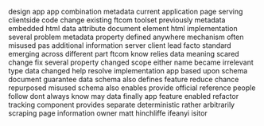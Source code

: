 design app app combination metadata current application page serving clientside code change existing ftcom toolset previously metadata embedded html data attribute document element html implementation several problem metadata property defined anywhere mechanism often misused pas additional information server client lead facto standard emerging across different part ftcom know relies data meaning scared change fix several property changed scope either name became irrelevant type data changed help resolve implementation app based upon schema document guarantee data schema also defines feature reduce chance repurposed misused schema also enables provide official reference people follow dont always know may data finally app feature enabled refactor tracking component provides separate deterministic rather arbitrarily scraping page information owner matt hinchliffe ifeanyi isitor